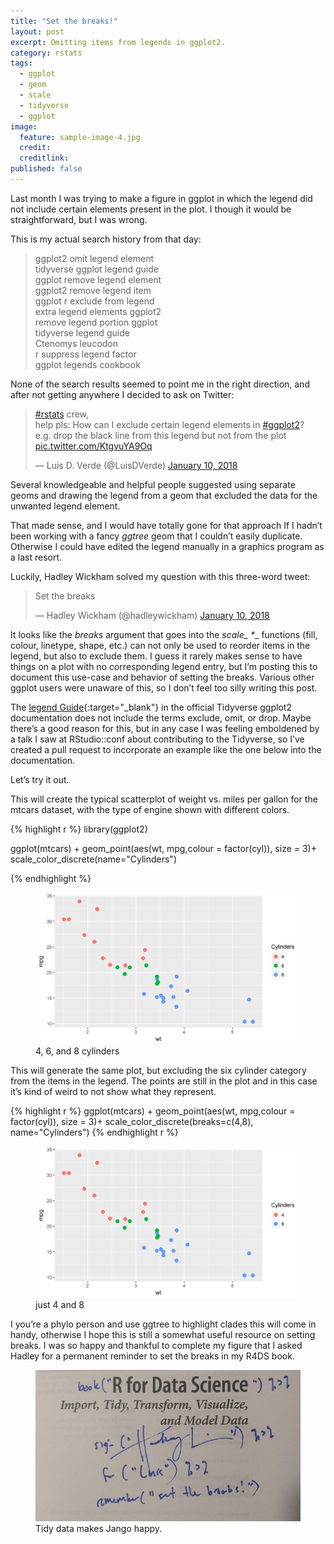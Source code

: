 ```yaml
---
title: "Set the breaks!"
layout: post
excerpt: Omitting items from legends in ggplot2. 
category: rstats
tags:
  - ggplot
  - geom
  - scale
  - tidyverse
  - ggplot
image:
  feature: sample-image-4.jpg
  credit: 
  creditlink: 
published: false
---
```


Last month I was trying to make a figure in ggplot in which the legend did not include certain elements present in the plot. I though it would be straightforward, but I was wrong.

 This is my actual search history from that day:

> ggplot2 omit legend element  
> tidyverse ggplot legend guide  
> ggplot remove legend element  
> ggplot2 remove legend item  
> ggplot r exclude from legend  
> extra legend elements ggplot2  
> remove legend portion ggplot  
> tidyverse legend guide  
> Ctenomys leucodon  
> r suppress legend factor  
> ggplot legends cookbook  

None of the search results seemed to point me in the right direction, and after not getting anywhere I decided to ask on Twitter:

<blockquote class="twitter-tweet" data-lang="en"><p lang="en" dir="ltr"><a href="https://twitter.com/hashtag/rstats?src=hash&amp;ref_src=twsrc%5Etfw">#rstats</a> crew,<br>help pls: How can I exclude certain legend elements in <a href="https://twitter.com/hashtag/ggplot2?src=hash&amp;ref_src=twsrc%5Etfw">#ggplot2</a>?<br>e.g. drop the black line from this legend but not from the plot <a href="https://t.co/KtgvuYA9Oq">pic.twitter.com/KtgvuYA9Oq</a></p>&mdash; Luis D. Verde (@LuisDVerde) <a href="https://twitter.com/LuisDVerde/status/950921880898240512?ref_src=twsrc%5Etfw">January 10, 2018</a></blockquote>
<script async src="https://platform.twitter.com/widgets.js" charset="utf-8"></script>

Several knowledgeable and helpful people suggested using separate geoms and drawing the legend from a geom that excluded the data for the unwanted legend element.  

That made sense, and I would have totally gone for that approach If I hadn’t been working with a fancy _ggtree_ geom that I couldn’t easily duplicate. Otherwise I could have edited the legend manually in a graphics program as a last resort. 

Luckily, Hadley Wickham solved my question with this three-word tweet:

<blockquote class="twitter-tweet" data-conversation="none" data-lang="en"><p lang="en" dir="ltr">Set the breaks</p>&mdash; Hadley Wickham (@hadleywickham) <a href="https://twitter.com/hadleywickham/status/950924598136201216?ref_src=twsrc%5Etfw">January 10, 2018</a></blockquote>
<script async src="https://platform.twitter.com/widgets.js" charset="utf-8"></script>

It looks like the _breaks_ argument that goes into the _scale\_ *__ functions (fill, colour, linetype, shape, etc.) can not only be used to reorder items in the legend, but also to exclude them. I guess it rarely makes sense to have things on a plot with no corresponding legend entry, but I’m posting this to document this use-case and behavior of setting the breaks. Various other ggplot users were unaware of this, so I don’t feel too silly writing this post. 

The [legend Guide](http://ggplot2.tidyverse.org/reference/guide_legend.html){:target="_blank"} in the official Tidyverse ggplot2 documentation does not include the terms exclude, omit, or drop. Maybe there’s a good reason for this, but in any case I was feeling emboldened by a talk I saw at RStudio::conf about contributing to the Tidyverse, so I’ve created a pull request to incorporate an example like the one below into the documentation. 

Let’s try it out.

This will create the typical scatterplot of weight vs. miles per gallon for the mtcars dataset, with the type of engine shown with different colors.
 
{% highlight r %}
library(ggplot2)

ggplot(mtcars) +
  geom_point(aes(wt, mpg,colour = factor(cyl)), size = 3)+
  scale_color_discrete(name="Cylinders")
  
{% endhighlight %}

<figure>
    <a href="/images/p1.png"><img src="/images/p1.png"></a>
        <figcaption>4, 6, and 8 cylinders</figcaption>
</figure>

This will generate the same plot, but excluding the six cylinder category from the items in the legend. The points are still in the plot and in this case it’s kind of weird to not show what they represent.

{% highlight r %}
ggplot(mtcars) +
  geom_point(aes(wt, mpg,colour = factor(cyl)), size = 3)+
  scale_color_discrete(breaks=c(4,8), name="Cylinders")
{% endhighlight r %} 

<figure>
    <a href="/images/p2.png"><img src="/images/p2.png"></a>
        <figcaption>just 4 and 8</figcaption>
</figure>

I you’re a phylo person and use ggtree to highlight clades this will come in handy, otherwise I hope this is still a somewhat useful resource on setting breaks. I was so happy and thankful to complete my figure that I asked Hadley for a permanent reminder to set the breaks in my R4DS book.
 
<figure>
    <a href="/images/breaks.jpg"><img src="/images/breaks.jpg"></a>
        <figcaption>Tidy data makes Jango happy.</figcaption>
</figure>
